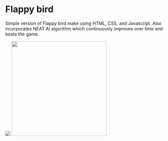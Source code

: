 # Flappy bird
Simple version of Flappy bird make using HTML, CSS, and Javascript. Also incorporates NEAT AI algorithm which continuously improves over time and beats the game.
<span>
  <p>
    <img src="https://github.com/user-attachments/assets/04347a57-3a7f-44a9-8967-eb3507af79fe">
    <img src="https://github.com/user-attachments/assets/ba114013-83db-47fd-9c31-e07db5db1c3b" height = 300px>
  </p>
</span>
